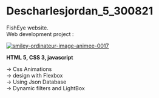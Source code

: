 # Descharlesjordan_5_300821

FishEye website. <br />
Web development project :

<a href="https://www.gifsanimes.com/cat-smileys-ordinateurs-318.htm"><img src="https://www.gifsanimes.com/data/media/318/smiley-ordinateur-image-animee-0017.gif" border="0" alt="smiley-ordinateur-image-animee-0017" /></a>

<strong>HTML 5, CSS 3, javascript</strong>

-> Css Animations<br />
-> design with Flexbox<br />
-> Using Json Database<br />
-> Dynamic filters and LightBox


